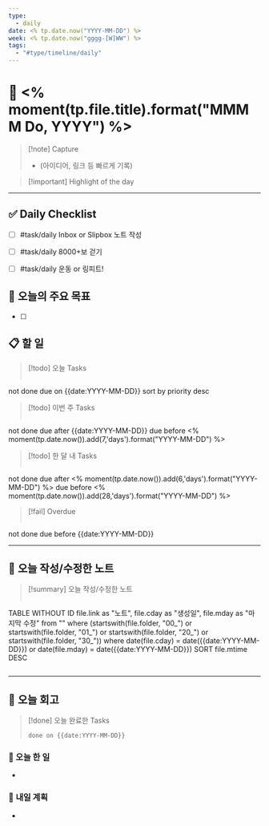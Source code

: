 ```yaml
---
type:
  - daily
date: <% tp.date.now("YYYY-MM-DD") %>
week: <% tp.date.now("gggg-[W]WW") %>
tags:
  - "#type/timeline/daily"
---
```


# 📅 <% moment(tp.file.title).format("MMMM Do, YYYY") %>

> [!note]  Capture  
> - (아이디어, 링크 등 빠르게 기록)

> [!important]  Highlight of the day  
> 

---

## ✅ Daily Checklist

- [ ] #task/daily Inbox or Slipbox 노트 작성
- [ ] #task/daily 8000+보 걷기
- [ ] #task/daily 운동 or 링피트!


## **🎯 오늘의 주요 목표**
- [ ] 


## 📋 할 일

> [!todo] 오늘 Tasks
> ```tasks
not done
due on {{date:YYYY-MM-DD}}
sort by priority desc

> [!todo] 이번 주 Tasks
> ```tasks
not done
due after {{date:YYYY-MM-DD}}
due before <% moment(tp.date.now()).add(7,'days').format("YYYY-MM-DD") %>

> [!todo] 한 달 내 Tasks
> ```tasks
not done
due after <% moment(tp.date.now()).add(6,'days').format("YYYY-MM-DD") %>
due before <% moment(tp.date.now()).add(28,'days').format("YYYY-MM-DD") %>

> [!fail] Overdue
> ```tasks
not done
due before {{date:YYYY-MM-DD}}

---

## 📁 오늘 작성/수정한 노트

> [!summary] 오늘 작성/수정한 노트
> ```dataview
TABLE WITHOUT ID file.link as "노트", file.cday as "생성일", file.mday as "마지막 수정"
from ""
where (startswith(file.folder, "00_") or startswith(file.folder, "01_") or startswith(file.folder, "20_") or startswith(file.folder, "30_"))
where date(file.cday) = date({{date:YYYY-MM-DD}}) or date(file.mday) = date({{date:YYYY-MM-DD}})
SORT file.mtime DESC
>```


---

## 📝 오늘 회고

> [!done] 오늘 완료한 Tasks
> ```tasks
> done on {{date:YYYY-MM-DD}}
> ```

### 🎯 오늘 한 일 
- 

### 🔮 **내일 계획**
- 
